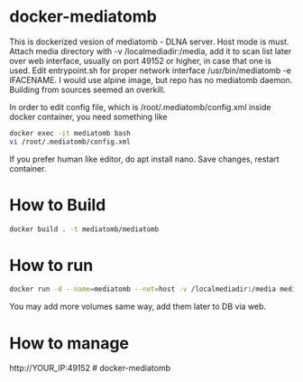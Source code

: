 # docker-mediatomb

This is dockerized vesion of mediatomb - DLNA server. Host mode is must. Attach media directory with -v /localmediadir:/media, add it to scan list later over web interface, usually on port 49152 or higher, in case that one is used. Edit entrypoint.sh for proper network interface /usr/bin/mediatomb -e IFACENAME.
I would use alpine image, but repo has no mediatomb daemon. Building from sources seemed an overkill.

In order to edit config file, which is /root/.mediatomb/config.xml inside docker container, you need something like
```bash
docker exec -it mediatomb bash
vi /root/.mediatomb/config.xml
```
If you prefer human like editor, do apt install nano.
Save changes, restart container.


# How to Build
```bash
docker build . -t mediatomb/mediatomb
```
# How to run
```bash
docker run -d --name=mediatomb --net=host -v /localmediadir:/media mediatomb/mediatomb
```
You may add more volumes same way, add them later to DB via web.

# How to manage
http://YOUR_IP:49152 # docker-mediatomb
